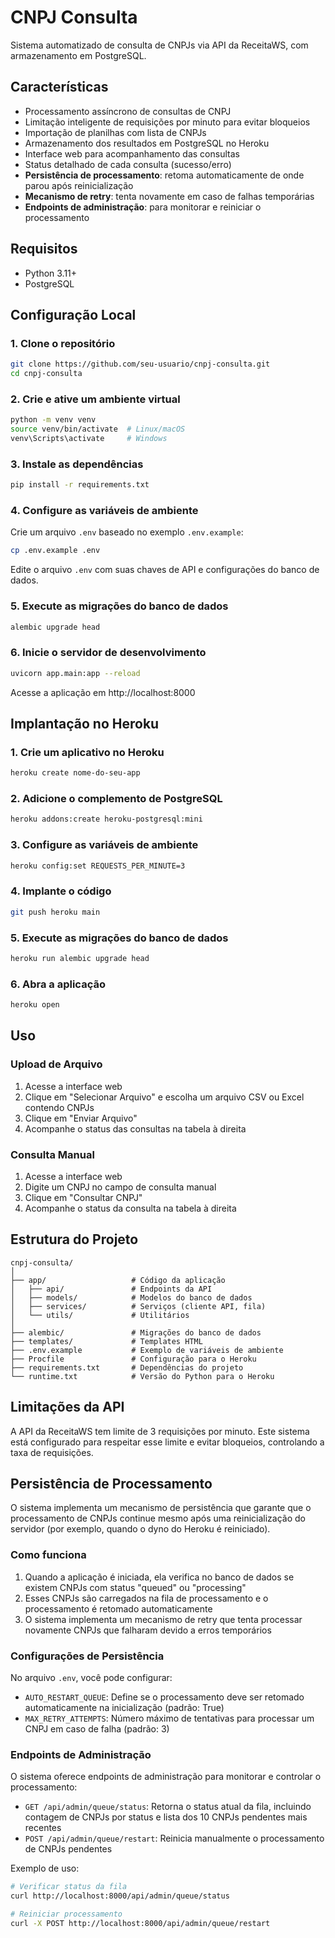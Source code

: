 # CNPJ Consulta

Sistema automatizado de consulta de CNPJs via API da ReceitaWS, com armazenamento em PostgreSQL.

## Características

- Processamento assíncrono de consultas de CNPJ
- Limitação inteligente de requisições por minuto para evitar bloqueios
- Importação de planilhas com lista de CNPJs
- Armazenamento dos resultados em PostgreSQL no Heroku
- Interface web para acompanhamento das consultas
- Status detalhado de cada consulta (sucesso/erro)
- **Persistência de processamento**: retoma automaticamente de onde parou após reinicialização
- **Mecanismo de retry**: tenta novamente em caso de falhas temporárias
- **Endpoints de administração**: para monitorar e reiniciar o processamento

## Requisitos

- Python 3.11+
- PostgreSQL

## Configuração Local

### 1. Clone o repositório

```bash
git clone https://github.com/seu-usuario/cnpj-consulta.git
cd cnpj-consulta
```

### 2. Crie e ative um ambiente virtual

```bash
python -m venv venv
source venv/bin/activate  # Linux/macOS
venv\Scripts\activate     # Windows
```

### 3. Instale as dependências

```bash
pip install -r requirements.txt
```

### 4. Configure as variáveis de ambiente

Crie um arquivo `.env` baseado no exemplo `.env.example`:

```bash
cp .env.example .env
```

Edite o arquivo `.env` com suas chaves de API e configurações do banco de dados.

### 5. Execute as migrações do banco de dados

```bash
alembic upgrade head
```

### 6. Inicie o servidor de desenvolvimento

```bash
uvicorn app.main:app --reload
```

Acesse a aplicação em http://localhost:8000

## Implantação no Heroku

### 1. Crie um aplicativo no Heroku

```bash
heroku create nome-do-seu-app
```

### 2. Adicione o complemento de PostgreSQL

```bash
heroku addons:create heroku-postgresql:mini
```

### 3. Configure as variáveis de ambiente

```bash
heroku config:set REQUESTS_PER_MINUTE=3
```

### 4. Implante o código

```bash
git push heroku main
```

### 5. Execute as migrações do banco de dados

```bash
heroku run alembic upgrade head
```

### 6. Abra a aplicação

```bash
heroku open
```

## Uso

### Upload de Arquivo

1. Acesse a interface web
2. Clique em "Selecionar Arquivo" e escolha um arquivo CSV ou Excel contendo CNPJs
3. Clique em "Enviar Arquivo"
4. Acompanhe o status das consultas na tabela à direita

### Consulta Manual

1. Acesse a interface web
2. Digite um CNPJ no campo de consulta manual
3. Clique em "Consultar CNPJ"
4. Acompanhe o status da consulta na tabela à direita

## Estrutura do Projeto

```
cnpj-consulta/
│
├── app/                   # Código da aplicação
│   ├── api/               # Endpoints da API
│   ├── models/            # Modelos do banco de dados
│   ├── services/          # Serviços (cliente API, fila)
│   └── utils/             # Utilitários
│
├── alembic/               # Migrações do banco de dados
├── templates/             # Templates HTML
├── .env.example           # Exemplo de variáveis de ambiente
├── Procfile               # Configuração para o Heroku
├── requirements.txt       # Dependências do projeto
└── runtime.txt            # Versão do Python para o Heroku
```

## Limitações da API

A API da ReceitaWS tem limite de 3 requisições por minuto. Este sistema está configurado para respeitar esse limite e evitar bloqueios, controlando a taxa de requisições.

## Persistência de Processamento

O sistema implementa um mecanismo de persistência que garante que o processamento de CNPJs continue mesmo após uma reinicialização do servidor (por exemplo, quando o dyno do Heroku é reiniciado).

### Como funciona

1. Quando a aplicação é iniciada, ela verifica no banco de dados se existem CNPJs com status "queued" ou "processing"
2. Esses CNPJs são carregados na fila de processamento e o processamento é retomado automaticamente
3. O sistema implementa um mecanismo de retry que tenta processar novamente CNPJs que falharam devido a erros temporários

### Configurações de Persistência

No arquivo `.env`, você pode configurar:

- `AUTO_RESTART_QUEUE`: Define se o processamento deve ser retomado automaticamente na inicialização (padrão: True)
- `MAX_RETRY_ATTEMPTS`: Número máximo de tentativas para processar um CNPJ em caso de falha (padrão: 3)

### Endpoints de Administração

O sistema oferece endpoints de administração para monitorar e controlar o processamento:

- `GET /api/admin/queue/status`: Retorna o status atual da fila, incluindo contagem de CNPJs por status e lista dos 10 CNPJs pendentes mais recentes
- `POST /api/admin/queue/restart`: Reinicia manualmente o processamento de CNPJs pendentes

Exemplo de uso:

```bash
# Verificar status da fila
curl http://localhost:8000/api/admin/queue/status

# Reiniciar processamento
curl -X POST http://localhost:8000/api/admin/queue/restart
```
